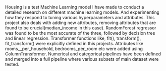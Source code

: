 Housing is a test Machine Learning model I have made to conduct a detailed research on different machine learning models. And experimenting how they respond to tuning various hyperparameters and attributes. 
This project also deals with adding new attributes, removing attributes that are found to be crucial(median_income in this case).
RandomForest regressor was found to be the most accurate of the three, followed by decision tree and linear regression.
Transformer functions like, fit(), transform(), fit_transform() were explicitly defined in this projects. Attributes like rooms__per_household, bedrooms_per_room etc were added using ColumnTransformer.
Numerical and categorical pipelines have been defined and merged into a full pipeline where various subsets of main dataset were tested.
